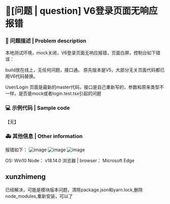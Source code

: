 # 🧐[问题 | question] V6登录页面无响应报错

### 🧐 问题描述 | Problem description

本地测试环境，mock关闭，V6登录页面无响应报错，页面白屏，控制台如下错误：

build放在线上，无任何问题，接口通。
原先版本是V5，大部分无关页面代码都已用V6代码替换。

User/Login 页面是最新的master代码，接口是自己重新写的，参数和原来类型不一样，是否是mock或者login.test.tsx引起的问题

### 💻 示例代码 | Sample code

【无】

### 🚑 其他信息 | Other information

报错如下：
![image](https://user-images.githubusercontent.com/30234263/227253239-f87109c4-e570-447c-8af2-b12b4ad760ef.png)
![image](https://user-images.githubusercontent.com/30234263/227253340-e2ac5cec-841d-4479-a17a-7d4802c96b4b.png)
![image](https://user-images.githubusercontent.com/30234263/227253422-afc453b9-8dca-4abe-8615-8723a7b4858d.png)

OS:
Win10
Node：
v18.14.0
浏览器 | browser：
Microsoft Edge

## xunzhimeng

已经解决，可能是模块版本问题，清除package.json和yarn.lock,删除node_modules,重新安装，可以了
